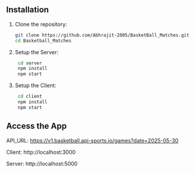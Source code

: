 ## Installation

1. Clone the repository:
    ```bash
    git clone https://github.com/Abhrajit-2005/BasketBall_Matches.git
    cd Basketball_Matches

2. Setup the Server:
   ```bash
    cd server
    npm install
    npm start

4. Setup the Client:
   ```bash
    cd client
    npm install
    npm start

## Access the App

API_URL: https://v1.basketball.api-sports.io/games?date=2025-05-30

Client: http://localhost:3000

Server: http://localhost:5000
